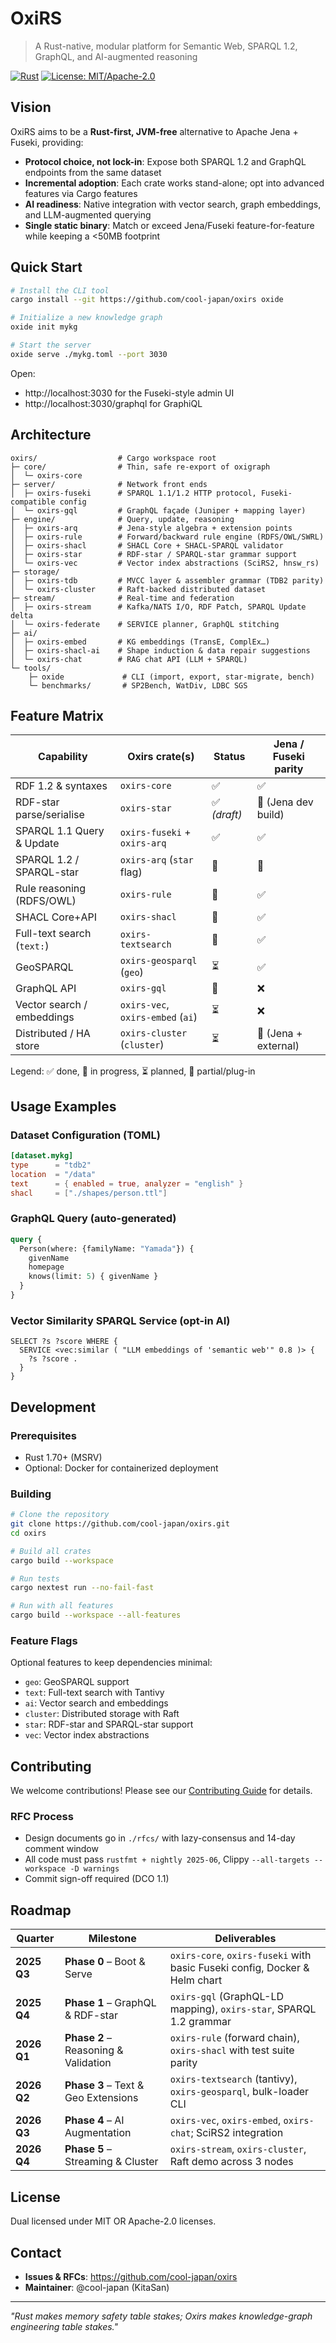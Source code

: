 # OxiRS

> A Rust-native, modular platform for Semantic Web, SPARQL 1.2, GraphQL, and AI-augmented reasoning

[![Rust](https://github.com/cool-japan/oxirs/workflows/Rust/badge.svg)](https://github.com/cool-japan/oxirs/actions)
[![License: MIT/Apache-2.0](https://img.shields.io/badge/License-MIT%2FApache--2.0-blue.svg)](LICENSE)

## Vision

OxiRS aims to be a **Rust-first, JVM-free** alternative to Apache Jena + Fuseki, providing:

- **Protocol choice, not lock-in**: Expose both SPARQL 1.2 and GraphQL endpoints from the same dataset
- **Incremental adoption**: Each crate works stand-alone; opt into advanced features via Cargo features
- **AI readiness**: Native integration with vector search, graph embeddings, and LLM-augmented querying
- **Single static binary**: Match or exceed Jena/Fuseki feature-for-feature while keeping a <50MB footprint

## Quick Start

```bash
# Install the CLI tool
cargo install --git https://github.com/cool-japan/oxirs oxide

# Initialize a new knowledge graph
oxide init mykg

# Start the server
oxide serve ./mykg.toml --port 3030
```

Open:
- http://localhost:3030 for the Fuseki-style admin UI
- http://localhost:3030/graphql for GraphiQL

## Architecture

```
oxirs/                  # Cargo workspace root
├─ core/                # Thin, safe re-export of oxigraph
│  └─ oxirs-core
├─ server/              # Network front ends
│  ├─ oxirs-fuseki      # SPARQL 1.1/1.2 HTTP protocol, Fuseki-compatible config
│  └─ oxirs-gql         # GraphQL façade (Juniper + mapping layer)
├─ engine/              # Query, update, reasoning
│  ├─ oxirs-arq         # Jena-style algebra + extension points
│  ├─ oxirs-rule        # Forward/backward rule engine (RDFS/OWL/SWRL)
│  ├─ oxirs-shacl       # SHACL Core + SHACL-SPARQL validator
│  ├─ oxirs-star        # RDF-star / SPARQL-star grammar support
│  └─ oxirs-vec         # Vector index abstractions (SciRS2, hnsw_rs)
├─ storage/
│  ├─ oxirs-tdb         # MVCC layer & assembler grammar (TDB2 parity)
│  └─ oxirs-cluster     # Raft-backed distributed dataset
├─ stream/              # Real-time and federation
│  ├─ oxirs-stream      # Kafka/NATS I/O, RDF Patch, SPARQL Update delta
│  └─ oxirs-federate    # SERVICE planner, GraphQL stitching
├─ ai/
│  ├─ oxirs-embed       # KG embeddings (TransE, ComplEx…)
│  ├─ oxirs-shacl-ai    # Shape induction & data repair suggestions
│  └─ oxirs-chat        # RAG chat API (LLM + SPARQL)
└─ tools/
    ├─ oxide             # CLI (import, export, star-migrate, bench)
    └─ benchmarks/       # SP2Bench, WatDiv, LDBC SGS
```

## Feature Matrix

| Capability | Oxirs crate(s) | Status | Jena / Fuseki parity |
|------------|----------------|--------|----------------------|
| RDF 1.2 & syntaxes | `oxirs-core` | ✅ | ✅ |
| RDF-star parse/serialise | `oxirs-star` | ✅ *(draft)* | 🔸 (Jena dev build) |
| SPARQL 1.1 Query & Update | `oxirs-fuseki` + `oxirs-arq` | ✅ | ✅ |
| SPARQL 1.2 / SPARQL-star | `oxirs-arq` (`star` flag) | 🔄 | 🔸 |
| Rule reasoning (RDFS/OWL) | `oxirs-rule` | 🔄 | ✅ |
| SHACL Core+API | `oxirs-shacl` | 🔄 | ✅ |
| Full-text search (`text:`) | `oxirs-textsearch` | 🔄 | ✅ |
| GeoSPARQL | `oxirs-geosparql` (`geo`) | ⏳ | ✅ |
| GraphQL API | `oxirs-gql` | 🔄 | ❌ |
| Vector search / embeddings | `oxirs-vec`, `oxirs-embed` (`ai`) | ⏳ | ❌ |
| Distributed / HA store | `oxirs-cluster` (`cluster`) | ⏳ | 🔸 (Jena + external) |

Legend: ✅ done, 🔄 in progress, ⏳ planned, 🔸 partial/plug-in

## Usage Examples

### Dataset Configuration (TOML)

```toml
[dataset.mykg]
type      = "tdb2"
location  = "/data"
text      = { enabled = true, analyzer = "english" }
shacl     = ["./shapes/person.ttl"]
```

### GraphQL Query (auto-generated)

```graphql
query {
  Person(where: {familyName: "Yamada"}) {
    givenName
    homepage
    knows(limit: 5) { givenName }
  }
}
```

### Vector Similarity SPARQL Service (opt-in AI)

```sparql
SELECT ?s ?score WHERE {
  SERVICE <vec:similar ( "LLM embeddings of 'semantic web'" 0.8 )> {
    ?s ?score .
  }
}
```

## Development

### Prerequisites

- Rust 1.70+ (MSRV)
- Optional: Docker for containerized deployment

### Building

```bash
# Clone the repository
git clone https://github.com/cool-japan/oxirs.git
cd oxirs

# Build all crates
cargo build --workspace

# Run tests
cargo nextest run --no-fail-fast

# Run with all features
cargo build --workspace --all-features
```

### Feature Flags

Optional features to keep dependencies minimal:

- `geo`: GeoSPARQL support
- `text`: Full-text search with Tantivy
- `ai`: Vector search and embeddings
- `cluster`: Distributed storage with Raft
- `star`: RDF-star and SPARQL-star support
- `vec`: Vector index abstractions

## Contributing

We welcome contributions! Please see our [Contributing Guide](CONTRIBUTING.md) for details.

### RFC Process

- Design documents go in `./rfcs/` with lazy-consensus and 14-day comment window
- All code must pass `rustfmt + nightly 2025-06`, Clippy `--all-targets --workspace -D warnings`
- Commit sign-off required (DCO 1.1)

## Roadmap

| Quarter | Milestone | Deliverables |
|---------|-----------|--------------|
| **2025 Q3** | **Phase 0** – Boot & Serve | `oxirs-core`, `oxirs-fuseki` with basic Fuseki config, Docker & Helm chart |
| **2025 Q4** | **Phase 1** – GraphQL & RDF-star | `oxirs-gql` (GraphQL-LD mapping), `oxirs-star`, SPARQL 1.2 grammar |
| **2026 Q1** | **Phase 2** – Reasoning & Validation | `oxirs-rule` (forward chain), `oxirs-shacl` with test suite parity |
| **2026 Q2** | **Phase 3** – Text & Geo Extensions | `oxirs-textsearch` (tantivy), `oxirs-geosparql`, bulk-loader CLI |
| **2026 Q3** | **Phase 4** – AI Augmentation | `oxirs-vec`, `oxirs-embed`, `oxirs-chat`; SciRS2 integration |
| **2026 Q4** | **Phase 5** – Streaming & Cluster | `oxirs-stream`, `oxirs-cluster`, Raft demo across 3 nodes |

## License

Dual licensed under MIT OR Apache-2.0 licenses.

## Contact

- **Issues & RFCs**: https://github.com/cool-japan/oxirs
- **Maintainer**: @cool-japan (KitaSan)

---

*"Rust makes memory safety table stakes; Oxirs makes knowledge-graph engineering table stakes."*